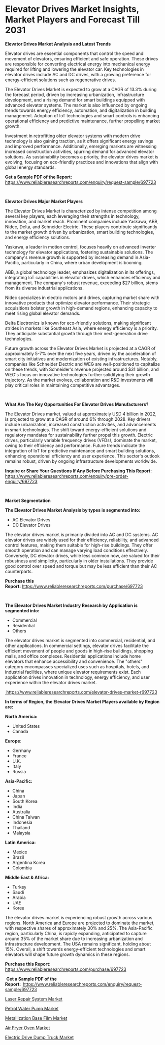 <p><h1>Elevator Drives Market Insights, Market Players and Forecast Till 2031</h1></p><p><strong>Elevator Drives Market Analysis and Latest Trends</strong></p>
<p><p>Elevator drives are essential components that control the speed and movement of elevators, ensuring efficient and safe operation. These drives are responsible for converting electrical energy into mechanical energy required for lifting and lowering the elevator car. Key technologies in elevator drives include AC and DC drives, with a growing preference for energy-efficient solutions such as regenerative drives.</p><p>The Elevator Drives Market is expected to grow at a CAGR of 13.3% during the forecast period, driven by increasing urbanization, infrastructure development, and a rising demand for smart buildings equipped with advanced elevator systems. The market is also influenced by ongoing trends towards energy efficiency, automation, and digitalization in building management. Adoption of IoT technologies and smart controls is enhancing operational efficiency and predictive maintenance, further propelling market growth.</p><p>Investment in retrofitting older elevator systems with modern drive technology is also gaining traction, as it offers significant energy savings and improved performance. Additionally, emerging markets are witnessing increased construction activities, spurring demand for advanced elevator solutions. As sustainability becomes a priority, the elevator drives market is evolving, focusing on eco-friendly practices and innovations that align with global energy standards.</p></p>
<p><strong>Get a Sample PDF of the Report:&nbsp;</strong> <a href="https://www.reliableresearchreports.com/enquiry/request-sample/697723?utm_campaign=16&utm_medium=2&utm_source=Github&utm_content=ia&utm_term=27122024&utm_id=elevator-drives">https://www.reliableresearchreports.com/enquiry/request-sample/697723</a></p>
<p>&nbsp;</p>
<p><strong>Elevator Drives Major Market Players</strong></p>
<p><p>The Elevator Drives Market is characterized by intense competition among several key players, each leveraging their strengths in technology, innovation, and market reach. Prominent companies include Yaskawa, ABB, Nidec, Delta, and Schneider Electric. These players contribute significantly to the market growth driven by urbanization, smart building technologies, and energy efficiency solutions.</p><p>Yaskawa, a leader in motion control, focuses heavily on advanced inverter technology for elevator applications, fostering sustainable solutions. The company's revenue growth is supported by increasing demand in Asia-Pacific, particularly in China, where urban development is booming.</p><p>ABB, a global technology leader, emphasizes digitalization in its offerings, integrating IoT capabilities in elevator drives, which enhances efficiency and management. The company's robust revenue, exceeding $27 billion, stems from its diverse industrial applications.</p><p>Nidec specializes in electric motors and drives, capturing market share with innovative products that optimize elevator performance. Their strategic acquisitions bolster growth in high-demand regions, enhancing capacity to meet rising global elevator demands.</p><p>Delta Electronics is known for eco-friendly solutions, making significant strides in markets like Southeast Asia, where energy efficiency is a priority. They anticipate substantial growth through their next-generation drive technologies.</p><p>Future growth across the Elevator Drives Market is projected at a CAGR of approximately 5-7% over the next five years, driven by the acceleration of smart city initiatives and modernization of existing infrastructures. Notably, companies like Schneider Electric and WEG are well-positioned to capitalize on these trends, with Schneider's revenue projected around $31 billion, and WEG's focus on innovative technologies further solidifying their growth trajectory. As the market evolves, collaboration and R&D investments will play critical roles in maintaining competitive advantages.</p></p>
<p>&nbsp;</p>
<p><strong>What Are The Key Opportunities For Elevator Drives Manufacturers?</strong></p>
<p><p>The Elevator Drives market, valued at approximately USD 4 billion in 2022, is projected to grow at a CAGR of around 6% through 2028. Key drivers include urbanization, increased construction activities, and advancements in smart technologies. The shift toward energy-efficient solutions and regulatory mandates for sustainability further propel this growth. Electric drives, particularly variable frequency drives (VFDs), dominate the market, owing to their efficiency and performance. Future trends indicate the integration of IoT for predictive maintenance and smart building solutions, enhancing operational efficiency and user experience. This sector's outlook remains robust, driven by ongoing infrastructure developments worldwide.</p></p>
<p><strong>Inquire or Share Your Questions If Any Before Purchasing This Report:</strong> <a href="https://www.reliableresearchreports.com/enquiry/pre-order-enquiry/697723?utm_campaign=16&utm_medium=2&utm_source=Github&utm_content=ia&utm_term=27122024&utm_id=elevator-drives">https://www.reliableresearchreports.com/enquiry/pre-order-enquiry/697723</a></p>
<p>&nbsp;</p>
<p><strong>Market Segmentation</strong></p>
<p><strong>The Elevator Drives Market Analysis by types is segmented into:</strong></p>
<p><ul><li>AC Elevator Drives</li><li>DC Elevator Drives</li></ul></p>
<p><p>The elevator drives market is primarily divided into AC and DC systems. AC elevator drives are widely used for their efficiency, reliability, and advanced control features, making them suitable for high-rise buildings. They offer smooth operation and can manage varying load conditions effectively. Conversely, DC elevator drives, while less common now, are valued for their robustness and simplicity, particularly in older installations. They provide good control over speed and torque but may be less efficient than their AC counterparts.</p></p>
<p><strong>Purchase this Report:&nbsp;</strong><a href="https://www.reliableresearchreports.com/purchase/697723?utm_campaign=16&utm_medium=2&utm_source=Github&utm_content=ia&utm_term=27122024&utm_id=elevator-drives">https://www.reliableresearchreports.com/purchase/697723</a></p>
<p>&nbsp;</p>
<p><strong>The Elevator Drives Market Industry Research by Application is segmented into:</strong></p>
<p><ul><li>Commercial</li><li>Residential</li><li>Others</li></ul></p>
<p><p>The elevator drives market is segmented into commercial, residential, and other applications. In commercial settings, elevator drives facilitate the efficient movement of people and goods in high-rise buildings, shopping malls, and office complexes. Residential applications include home elevators that enhance accessibility and convenience. The "others" category encompasses specialized uses such as hospitals, hotels, and industrial facilities, where unique elevator requirements exist. Each application drives innovation in technology, energy efficiency, and user experience within the elevator drives market.</p></p>
<p><a href="https://www.reliableresearchreports.com/elevator-drives-market-r697723?utm_campaign=16&utm_medium=2&utm_source=Github&utm_content=ia&utm_term=27122024&utm_id=elevator-drives">&nbsp;https://www.reliableresearchreports.com/elevator-drives-market-r697723</a></p>
<p><strong>In terms of Region, the Elevator Drives Market Players available by Region are:</strong></p>
<p>
    <p> <strong> North America: </strong>
        <ul>
            <li>United States</li>
            <li>Canada</li>
        </ul>
        </p> 
    <p> <strong> Europe: </strong>
        <ul>
            <li>Germany</li>
            <li>France</li>
            <li>U.K.</li>
            <li>Italy</li>
            <li>Russia</li>
        </ul>
        </p> 
    <p> <strong> Asia-Pacific: </strong>
        <ul>
            <li>China</li>
            <li>Japan</li>
            <li>South Korea</li>
            <li>India</li>
            <li>Australia</li>
            <li>China Taiwan</li>
            <li>Indonesia</li>
            <li>Thailand</li>
            <li>Malaysia</li>
        </ul>
        </p> 
    <p> <strong> Latin America: </strong>
        <ul>
            <li>Mexico</li>
            <li>Brazil</li>
            <li>Argentina Korea</li>
            <li>Colombia</li>
        </ul>
        </p> 
    <p> <strong> Middle East & Africa: </strong>
        <ul>
            <li>Turkey</li>
            <li>Saudi</li>
            <li>Arabia</li>
            <li>UAE</li>
            <li>Korea</li>
        </ul>
    </p>
    </p>
<p><p>The elevator drives market is experiencing robust growth across various regions. North America and Europe are projected to dominate the market, with respective shares of approximately 30% and 25%. The Asia-Pacific region, particularly China, is rapidly expanding, anticipated to capture around 35% of the market share due to increasing urbanization and infrastructure development. The USA remains significant, holding about 15%. Overall, a shift towards energy-efficient technologies and smart elevators will shape future growth dynamics in these regions.</p></p>
<p><strong>Purchase this Report: </strong><a href="https://www.reliableresearchreports.com/purchase/697723?utm_campaign=16&utm_medium=2&utm_source=Github&utm_content=ia&utm_term=27122024&utm_id=elevator-drives">https://www.reliableresearchreports.com/purchase/697723</a></p>
<p>&nbsp;<strong>Get a Sample PDF of the Report:&nbsp;&nbsp;</strong><a href="https://www.reliableresearchreports.com/enquiry/request-sample/697723?utm_campaign=16&utm_medium=2&utm_source=Github&utm_content=ia&utm_term=27122024&utm_id=elevator-drives">https://www.reliableresearchreports.com/enquiry/request-sample/697723</a></p>
<p><strong></strong></p>
<p><p><a href="https://github.com/norbeludie83/Market-Research-Report-List-1/blob/main/laser-repair-system-market.md?utm_campaign=16&utm_medium=2&utm_source=Github&utm_content=ia&utm_term=27122024&utm_id=elevator-drives">Laser Repair System Market</a></p><p><a href="https://github.com/mezokathleen834/Market-Research-Report-List-1/blob/main/petrol-water-pump-market.md?utm_campaign=16&utm_medium=2&utm_source=Github&utm_content=ia&utm_term=27122024&utm_id=elevator-drives">Petrol Water Pump Market</a></p><p><a href="https://github.com/shirleenfraker87/Market-Research-Report-List-1/blob/main/metallization-base-film-market.md?utm_campaign=16&utm_medium=2&utm_source=Github&utm_content=ia&utm_term=27122024&utm_id=elevator-drives">Metallization Base Film Market</a></p><p><a href="https://github.com/jerhoskinson197676/Market-Research-Report-List-1/blob/main/air-fryer-oven-market.md?utm_campaign=16&utm_medium=2&utm_source=Github&utm_content=ia&utm_term=27122024&utm_id=elevator-drives">Air Fryer Oven Market</a></p><p><a href="https://github.com/JosephineMcguire65/Market-Research-Report-List-1/blob/main/electric-drive-dump-truck-market.md?utm_campaign=16&utm_medium=2&utm_source=Github&utm_content=ia&utm_term=27122024&utm_id=elevator-drives">Electric Drive Dump Truck Market</a></p></p>